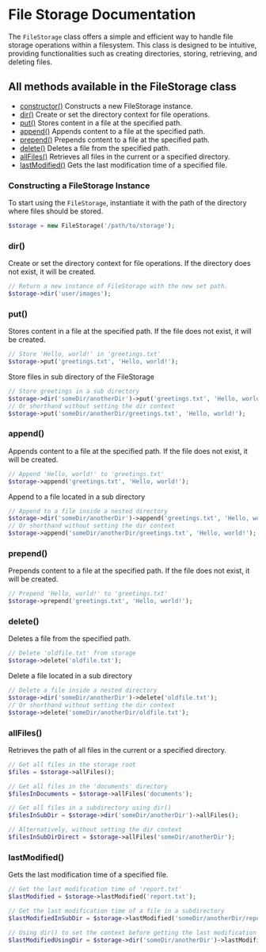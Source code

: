 # File Storage Documentation

The `FileStorage` class offers a simple and efficient way to handle file storage operations within a filesystem. This class is designed to be intuitive, providing functionalities such as creating directories, storing, retrieving, and deleting files.

## All methods available in the FileStorage class

- [constructor()](#constructor)  Constructs a new FileStorage instance.
- [dir()](#dir) Create or set the directory context for file operations.
- [put()](#put) Stores content in a file at the specified path.
- [append()](#append) Appends content to a file at the specified path.
- [prepend()](#prepend) Prepends content to a file at the specified path.
- [delete()](#delete) Deletes a file from the specified path.
- [allFiles()](#allFiles) Retrieves all files in the current or a specified directory.
- [lastModified()](#lastModified) Gets the last modification time of a specified file.

### Constructing a FileStorage Instance

To start using the `FileStorage`, instantiate it with the path of the directory where files should be stored.

```php
$storage = new FileStorage('/path/to/storage');
```
### dir()

Create or set the directory context for file operations. If the directory does not exist, it will be created.

```php
// Return a new instance of FileStorage with the new set path.
$storage->dir('user/images');
```

### put()

Stores content in a file at the specified path. If the file does not exist, it will be created.

```php
// Store 'Hello, world!' in 'greetings.txt' 
$storage->put('greetings.txt', 'Hello, world!');
```

Store files in sub directory of the FileStorage
```php
// Store greetings in a sub directory
$storage->dir('someDir/anotherDir')->put('greetings.txt', 'Hello, world!');
// Or shorthand without setting the dir context
$storage->put('someDir/anotherDir/greetings.txt', 'Hello, world!');
```

### append()

Appends content to a file at the specified path. If the file does not exist, it will be created.

```php
// Append 'Hello, world!' to 'greetings.txt'
$storage->append('greetings.txt', 'Hello, world!');
```

Append to a file located in a sub directory
```php
// Append to a file inside a nested directory
$storage->dir('someDir/anotherDir')->append('greetings.txt', 'Hello, world!');
// Or shorthand without setting the dir context
$storage->append('someDir/anotherDir/greetings.txt', 'Hello, world!');
```

### prepend()

Prepends content to a file at the specified path. If the file does not exist, it will be created.

```php
// Prepend 'Hello, world!' to 'greetings.txt'
$storage->prepend('greetings.txt', 'Hello, world!');
```


### delete()

Deletes a file from the specified path.

```php
// Delete 'oldfile.txt' from storage 
$storage->delete('oldfile.txt');
```

Delete a file located in a sub directory
```php
// Delete a file inside a nested directory
$storage->dir('someDir/anotherDir')->delete('oldfile.txt');
// Or shorthand without setting the dir context
$storage->delete('someDir/anotherDir/oldfile.txt');
```
### allFiles()

Retrieves the path of all files in the current or a specified directory.

```php
// Get all files in the storage root
$files = $storage->allFiles();

// Get all files in the 'documents' directory
$filesInDocuments = $storage->allFiles('documents');

// Get all files in a subdirectory using dir()
$filesInSubDir = $storage->dir('someDir/anotherDir')->allFiles();

// Alternatively, without setting the dir context
$filesInSubDirDirect = $storage->allFiles('someDir/anotherDir');
```

### lastModified()

Gets the last modification time of a specified file.

```php
// Get the last modification time of 'report.txt'
$lastModified = $storage->lastModified('report.txt');

// Get the last modification time of a file in a subdirectory
$lastModifiedInSubDir = $storage->lastModified('someDir/anotherDir/report.txt');

// Using dir() to set the context before getting the last modification time
$lastModifiedUsingDir = $storage->dir('someDir/anotherDir')->lastModified('report.txt');
```
